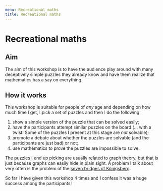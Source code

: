 ```yaml
---
menu: Recreational maths
title: Recreational maths
---
```


# Recreational maths

## Aim

The aim of this workshop is to have the audience play around with many deceptively simple puzzles they already know and have them realize that mathematics has a say on everything.

## How it works

This workshop is suitable for people of _any_ age and depending on how much time I get, I pick a set of puzzles and then I do the following:

 1. show a simple version of the puzzle that can be solved easily;
 2. have the participants attempt similar puzzles on the board (... with a twist! Some of the puzzles I present at this stage are _not_ solvable);
 3. promote a debate about whether the puzzles are solvable (and the participants are just bad) or not;
 4. use mathematics to prove the puzzles are impossible to solve.

The puzzles I end up picking are usually related to graph theory, but that is just because graphs can easily hide in plain sight. A problem I talk about very often is the problem of the [seven bridges of Königsberg](https://en.wikipedia.org/wiki/Seven_Bridges_of_K%C3%B6nigsberg).

So far I have given this workshop 4 times and I confess it was a huge success among the participants!
